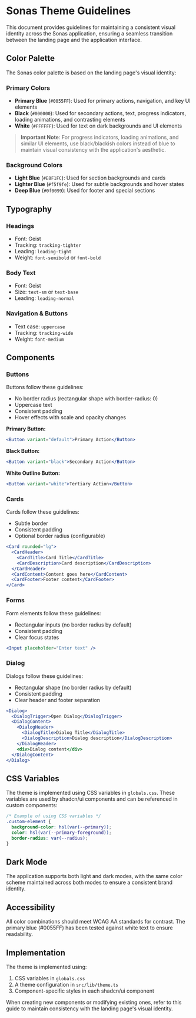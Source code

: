 # Sonas Theme Guidelines

This document provides guidelines for maintaining a consistent visual identity across the Sonas application, ensuring a seamless transition between the landing page and the application interface.

## Color Palette

The Sonas color palette is based on the landing page's visual identity:

### Primary Colors

- **Primary Blue** (`#0055FF`): Used for primary actions, navigation, and key UI elements
- **Black** (`#000000`): Used for secondary actions, text, progress indicators, loading animations, and contrasting elements
- **White** (`#FFFFFF`): Used for text on dark backgrounds and UI elements

> **Important Note**: For progress indicators, loading animations, and similar UI elements, use black/blackish colors instead of blue to maintain visual consistency with the application's aesthetic.

### Background Colors

- **Light Blue** (`#E8F1FC`): Used for section backgrounds and cards
- **Lighter Blue** (`#f5f9fe`): Used for subtle backgrounds and hover states
- **Deep Blue** (`#0f0099`): Used for footer and special sections

## Typography

### Headings

- Font: Geist
- Tracking: `tracking-tighter`
- Leading: `leading-tight`
- Weight: `font-semibold` or `font-bold`

### Body Text

- Font: Geist
- Size: `text-sm` or `text-base`
- Leading: `leading-normal`

### Navigation & Buttons

- Text case: `uppercase`
- Tracking: `tracking-wide`
- Weight: `font-medium`

## Components

### Buttons

Buttons follow these guidelines:

- No border radius (rectangular shape with border-radius: 0)
- Uppercase text
- Consistent padding
- Hover effects with scale and opacity changes

**Primary Button:**

```jsx
<Button variant="default">Primary Action</Button>
```

**Black Button:**

```jsx
<Button variant="black">Secondary Action</Button>
```

**White Outline Button:**

```jsx
<Button variant="white">Tertiary Action</Button>
```

### Cards

Cards follow these guidelines:

- Subtle border
- Consistent padding
- Optional border radius (configurable)

```jsx
<Card rounded="lg">
  <CardHeader>
    <CardTitle>Card Title</CardTitle>
    <CardDescription>Card description</CardDescription>
  </CardHeader>
  <CardContent>Content goes here</CardContent>
  <CardFooter>Footer content</CardFooter>
</Card>
```

### Forms

Form elements follow these guidelines:

- Rectangular inputs (no border radius by default)
- Consistent padding
- Clear focus states

```jsx
<Input placeholder="Enter text" />
```

### Dialog

Dialogs follow these guidelines:

- Rectangular shape (no border radius by default)
- Consistent padding
- Clear header and footer separation

```jsx
<Dialog>
  <DialogTrigger>Open Dialog</DialogTrigger>
  <DialogContent>
    <DialogHeader>
      <DialogTitle>Dialog Title</DialogTitle>
      <DialogDescription>Dialog description</DialogDescription>
    </DialogHeader>
    <div>Dialog content</div>
  </DialogContent>
</Dialog>
```

## CSS Variables

The theme is implemented using CSS variables in `globals.css`. These variables are used by shadcn/ui components and can be referenced in custom components:

```css
/* Example of using CSS variables */
.custom-element {
  background-color: hsl(var(--primary));
  color: hsl(var(--primary-foreground));
  border-radius: var(--radius);
}
```

## Dark Mode

The application supports both light and dark modes, with the same color scheme maintained across both modes to ensure a consistent brand identity.

## Accessibility

All color combinations should meet WCAG AA standards for contrast. The primary blue (#0055FF) has been tested against white text to ensure readability.

## Implementation

The theme is implemented using:

1. CSS variables in `globals.css`
2. A theme configuration in `src/lib/theme.ts`
3. Component-specific styles in each shadcn/ui component

When creating new components or modifying existing ones, refer to this guide to maintain consistency with the landing page's visual identity.
